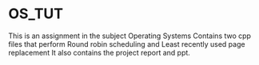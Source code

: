 # OS_TUT
This is an assignment in the subject Operating Systems
Contains two cpp files that perform Round robin scheduling and Least recently used page replacement
It also contains the project report and ppt.
